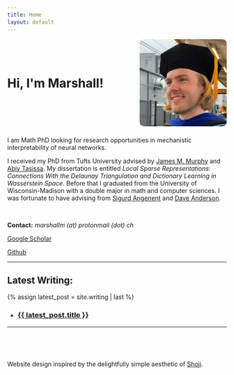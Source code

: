 ```yaml
---
title: Home
layout: default
---
```


<div style="display: flex; align-items: center; justify-content: space-between; margin-bottom: 20px;">
  <h1 style="margin: 0; font-size: 2em; flex-grow: 1;">Hi, I'm Marshall!</h1>
  <div class="framed-image">
    <img src="assets/dr_piel.jpeg" alt="Me as a fresh PhD" style="width: 200px; height: auto; border-radius: 10px;">
  </div>
</div>
I am Math PhD looking for research opportunities in mechanistic interpretability of neural networks. 

I received my PhD from Tufts University advised by [James M. Murphy](https://jmurphy.math.tufts.edu/) and [Abiy Tasissa](https://abiy-tasissa.github.io/index.html). My dissertation is entitled *Local Sparse Representations: Connections With the Delaunay Triangulation and Dictionary Learning in Wasserstein Space*. Before that I graduated from the University of Wisconsin-Madison with a double major in math and computer sciences. I was fortunate to have advising from [Sigurd Angenent](https://people.math.wisc.edu/~angenent/) and [Dave Anderson](https://people.math.wisc.edu/~dfanderson/). 


&nbsp;
&nbsp;

**Contact:** *marshallm (at) protonmail (dot) ch*

[Google Scholar](https://scholar.google.com/citations?user=yH_Kz7IAAAAJ&hl=en)

[Github](https://github.com/MarshMue)

---

## Latest Writing:
{% assign latest_post = site.writing | last %}
<div class="blog">
<ul class="spaced-list">
    <li>
      <h3><a href="{{ latest_post.url }}">{{ latest_post.title }}</a></h3>
    </li>
</ul>
</div>
 

---
&nbsp;
&nbsp;

&nbsp;
&nbsp;


Website design inspired by the delightfully simple aesthetic of [Shoji](https://en.wikipedia.org/wiki/Shoji).
